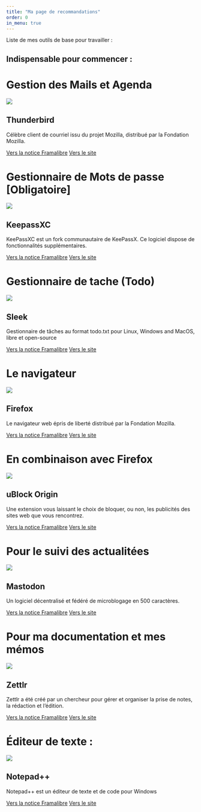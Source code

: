```yaml
---
title: "Ma page de recommandations"
order: 0
in_menu: true
---
```

Liste de mes outils de base pour travailler : 

## Indispensable pour commencer : 

# Gestion des Mails et Agenda

  <article class="framalibre-notice">
    <div>
      <img src="https://framalibre.org/images/logo/Thunderbird.png">
    </div>
    <div>
      <h2>Thunderbird</h2>
      <p>Célèbre client de courriel issu du projet Mozilla, distribué par la Fondation Mozilla.</p>
      <div>
        <a href="https://framalibre.org/notices/thunderbird.html">Vers la notice Framalibre</a>
        <a href="https://www.thunderbird.net/fr/">Vers le site</a>
      </div>
    </div>
  </article>



# Gestionnaire de Mots de passe [Obligatoire]


  <article class="framalibre-notice">
    <div>
      <img src="https://framalibre.org/images/logo/KeepassXC.png">
    </div>
    <div>
      <h2>KeepassXC</h2>
      <p>KeePassXC est un fork communautaire de KeePassX. Ce logiciel dispose de fonctionnalités supplémentaires.</p>
      <div>
        <a href="https://framalibre.org/notices/keepassxc.html">Vers la notice Framalibre</a>
        <a href="https://keepassxc.org/">Vers le site</a>
      </div>
    </div>
  </article>


# Gestionnaire de tache (Todo)


  <article class="framalibre-notice">
    <div>
      <img src="https://framalibre.org/images/logo/Sleek.png">
    </div>
    <div>
      <h2>Sleek</h2>
      <p>Gestionnaire de tâches au format todo.txt pour Linux, Windows and MacOS, libre et open-source</p>
      <div>
        <a href="https://framalibre.org/notices/sleek.html">Vers la notice Framalibre</a>
        <a href="https://github.com/ransome1/sleek">Vers le site</a>
      </div>
    </div>
  </article>


# Le navigateur 

  <article class="framalibre-notice">
    <div>
      <img src="https://framalibre.org/images/logo/Firefox.png">
    </div>
    <div>
      <h2>Firefox</h2>
      <p>Le navigateur web épris de liberté distribué par la Fondation Mozilla.</p>
      <div>
        <a href="https://framalibre.org/notices/firefox.html">Vers la notice Framalibre</a>
        <a href="https://www.mozilla.org/fr/firefox/">Vers le site</a>
      </div>
    </div>
  </article>

# En combinaison avec Firefox

  <article class="framalibre-notice">
    <div>
      <img src="https://framalibre.org/images/logo/uBlock%20Origin.png">
    </div>
    <div>
      <h2>uBlock Origin</h2>
      <p>Une extension vous laissant le choix de bloquer, ou non, les publicités des sites web que vous rencontrez.</p>
      <div>
        <a href="https://framalibre.org/notices/ublock-origin.html">Vers la notice Framalibre</a>
        <a href="https://github.com/gorhill/uBlock">Vers le site</a>
      </div>
    </div>
  </article>



# Pour le suivi des actualitées 

  <article class="framalibre-notice">
    <div>
      <img src="https://framalibre.org/images/logo/Mastodon.png">
    </div>
    <div>
      <h2>Mastodon</h2>
      <p>Un logiciel décentralisé et fédéré de microblogage en 500 caractères.</p>
      <div>
        <a href="https://framalibre.org/notices/mastodon.html">Vers la notice Framalibre</a>
        <a href="https://joinmastodon.org/">Vers le site</a>
      </div>
    </div>
  </article> 

# Pour ma documentation et mes mémos

  <article class="framalibre-notice">
    <div>
      <img src="https://framalibre.org/images/logo/Zettlr.png">
    </div>
    <div>
      <h2>Zettlr</h2>
      <p>Zettlr a été créé par un chercheur pour gérer et organiser la prise de notes, la rédaction et l’édition.</p>
      <div>
        <a href="https://framalibre.org/notices/zettlr.html">Vers la notice Framalibre</a>
        <a href="https://www.zettlr.com/">Vers le site</a>
      </div>
    </div>
  </article> 

# Éditeur de texte : 

  <article class="framalibre-notice">
    <div>
      <img src="https://framalibre.org/images/logo/Notepad++.png">
    </div>
    <div>
      <h2>Notepad++</h2>
      <p>Notepad++ est un éditeur de texte et de code pour Windows</p>
      <div>
        <a href="https://framalibre.org/notices/notepad.html">Vers la notice Framalibre</a>
        <a href="https://notepad-plus-plus.org">Vers le site</a>
      </div>
    </div>
  </article> 